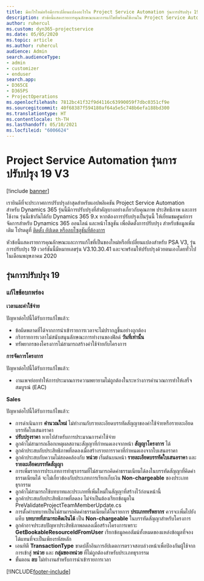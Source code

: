 ```yaml
---
title: มีอะไรใหม่หรือมีการเปลี่ยนแปลงอะไรใน Project Service Automation รุ่นการปรับปรุง 19 V3
description: หัวข้อนี้แสดงรายการคุณลักษณะและการแก้ไขที่พร้อมใช้งานใน Project Service Automation รุ่นการปรับปรุง 19 V3
author: ruhercul
ms.custom: dyn365-projectservice
ms.date: 05/05/2020
ms.topic: article
ms.author: ruhercul
audience: Admin
search.audienceType:
- admin
- customizer
- enduser
search.app:
- D365CE
- D365PS
- ProjectOperations
ms.openlocfilehash: 7812bc41f32f9d4116c63990059f7dbc0351cf9e
ms.sourcegitcommit: 40f68387f594180af64a5e5c748b6efa188bd300
ms.translationtype: HT
ms.contentlocale: th-TH
ms.lasthandoff: 05/10/2021
ms.locfileid: "6006624"
---
```

# <a name="project-service-automation-update-release-19-v3"></a>Project Service Automation รุ่นการปรับปรุง 19 V3

[!include [banner](../includes/psa-now-project-operations.md)]

เรายินดีที่จะประกาศการปรับปรุงล่าสุดสำหรับแอปพลิเคชัน Project Service Automation สำหรับ Dynamics 365 รุ่นนี้มีการปรับปรุงที่สำคัญบางอย่างเกี่ยวกับคุณภาพ ประสิทธิภาพ และการใช้งาน รุ่นนี้เข้ากันได้กับ Dynamics 365 9.x หากต้องการปรับปรุงเป็นรุ่นนี้ ให้เยี่ยมชมศูนย์การจัดการสำหรับ Dynamics 365 ออนไลน์ และหน้าโซลูชัน เพื่อติดตั้งการปรับปรุง สำหรับข้อมูลเพิ่มเติม โปรดดูที่ [ติดตั้ง อัปเดต หรือลบโซลูชันที่ต้องการ](/power-platform/admin/install-remove-preferred-solution)

หัวข้อนี้แสดงรายการคุณลักษณะและการแก้ไขที่เป็นของใหม่หรือที่เปลี่ยนแปลงสำหรับ PSA V3, รุ่นการปรับปรุง 19 เวอร์ชันนี้มีหมายเลขรุ่น V3.10.30.41 และจะพร้อมให้ปรับปรุงด้วยตนเองโดยทั่วไปในเดือนพฤษภาคม 2020

## <a name="update-release-19"></a>รุ่นการปรับปรุง 19

### <a name="bug-fixes"></a>แก้ไขข้อบกพร่อง

**เวลาและค่าใช้จ่าย**

ปัญหาต่อไปนี้ได้รับการแก้ไขแล้ว: 

- ข้อผิดพลาดที่ได้จากการนำเข้ารายการเวลาจะไม่ปรากฏขึ้นอย่างถูกต้อง
- กริกรายการเวลาไม่สนับสนุนลักษณะการทำงานของฟิลด์ **วันที่เท่านั้น**
- ทรัพยากรของโครงการไม่สามารถสร้างค่าใช้จ่ายกับโครงการ

**การจัดการโครงการ**

ปัญหาต่อไปนี้ได้รับการแก้ไขแล้ว: 

-  งานเพจย่อยทำให้การประมาณการความพยายามไม่ถูกต้องในระหว่างการคำนวณการทำให้เสร็จสมบูรณ์ (EAC)

**Sales**

ปัญหาต่อไปนี้ได้รับการแก้ไขแล้ว: 

- การดำเนินการ **คำนวณใหม่** ไม่ทำงานกับรายละเอียดบรรทัดสัญญาของค่าใช้จ่ายหรือรายละเอียดบรรทัดใบเสนอราคา
- **ปรับปรุงราคา** หายไปสำหรับการประมาณการค่าใช้จ่าย
-  ลูกค้าไม่สามารถเลือกเหตุผลสถานะสัญญาที่กำหนดเองจากหน้า **สัญญาโครงการ** ได้
- ลูกค้าประสบกับประสิทธิภาพที่ลดลงเมื่อสร้างรายการราคาที่กำหนดเองจากใบเสนอราคา
- ลูกค้าประสบกับความไม่สอดคล้องกับ **หน่วย** เริ่มต้นบนหน้า **รายละเอียดบรรทัดใบเสนอราคา** และ **รายละเอียดบรรทัดสัญญา**
- การเพิ่มรายการประเภทการทำธุรกรรมที่ไม่สามารถคิดค่าธรรมเนียมได้ลงในบรรทัดสัญญาที่คิดค่าธรรมเนียมได้ จะไม่เกี่ยวข้องกับประเภทการเรียกเก็บเงิน **Non-chargeable** ของประเภทธุรกรรม
- ลูกค้าไม่สามารถใช้บทบาทและประเภทที่เพิ่มใหม่ในสัญญาที่สร้างไว้ก่อนหน้านี้
- ลูกค้าประสบกับประสิทธิภาพที่ลดลง ไม่จำเป็นต้องเรียกข้อมูลใน PreValidateProjectTeamMemberUpdate.cs
- การตั้งค่าบทบาทเป็นไม่สามารถคิดค่าธรรมเนียมได้ในรายการ **ประเภททรัพยากร** ควรจะเพิ่มไปยังแท็บ **บทบาทที่สามารถคิดเงินได้** เป็น **Non-chargeable** ในบรรทัดสัญญาสำหรับโครงการ
- ลูกค้าอาจประสบปัญหาประสิทธิภาพลดลงเมื่อสร้างโครงการเพราะ **GetBookableResourceIdFromUser** เรียกข้อมูลคอลัมน์ทั้งหมดของแหล่งข้อมูลที่จองได้แทนที่จะเป็นเพียงรหัสหลัก
- เอนทิตี **TransactionType** ขาดปลั๊กอินการอัปเดตการตรวจสอบล่วงหน้าเพื่อป้องกันผู้ใช้จากการเข้าสู่ **หน่วย** และ **กลุ่มของหน่วย** ที่ไม่ถูกต้องสำหรับประเภทธุรกรรม
- ขั้นตอน **ลบ** ไม่ทำงานสำหรับการนำเข้ารายการเวลา


[!INCLUDE[footer-include](../includes/footer-banner.md)]